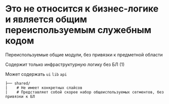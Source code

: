 # Это не относится к бизнес-логике и является общим переиспользуемым служебным кодом

Переиспользуемые общие модули, без привязки к предметной области

Содержит только инфраструктурную логику без БЛ (1)

Может содержать `ui` `lib` `api`

```
├── shared/
|    # Не имеет конкретных слайсов
|    # Представляет собой скорее набор общеиспользуемых сегментов, без привязки к БЛ
```
